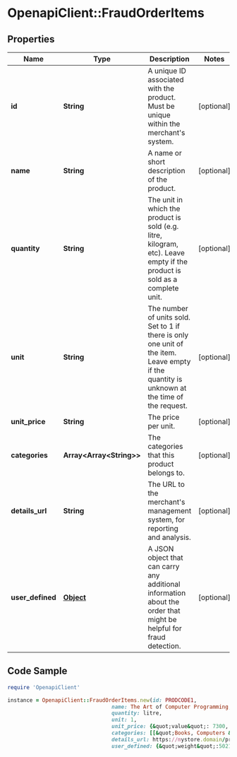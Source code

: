 # OpenapiClient::FraudOrderItems

## Properties

Name | Type | Description | Notes
------------ | ------------- | ------------- | -------------
**id** | **String** | A unique ID associated with the product. Must be unique within the merchant&#39;s system. | [optional] 
**name** | **String** | A name or short description of the product. | [optional] 
**quantity** | **String** | The unit in which the product is sold (e.g. litre, kilogram, etc). Leave empty if the product is sold as a complete unit. | [optional] 
**unit** | **String** | The number of units sold. Set to 1 if there is only one unit of the item. Leave empty if the quantity is unknown at the time of the request. | [optional] 
**unit_price** | **String** | The price per unit. | [optional] 
**categories** | **Array&lt;Array&lt;String&gt;&gt;** | The categories that this product belongs to. | [optional] 
**details_url** | **String** | The URL to the merchant&#39;s management system, for reporting and analysis. | [optional] 
**user_defined** | [**Object**](.md) | A JSON object that can carry any additional information about the order that might be helpful for fraud detection. | [optional] 

## Code Sample

```ruby
require 'OpenapiClient'

instance = OpenapiClient::FraudOrderItems.new(id: PRODCODE1,
                                 name: The Art of Computer Programming,
                                 quantity: litre,
                                 unit: 1,
                                 unit_price: {&quot;value&quot;: 7300, &quot;currency&quot;: &quot;USD&quot;},
                                 categories: [[&quot;Books, Computers &amp; Technology, Programming&quot;],[&quot;Books, Text Books, Computer Science&quot;]],
                                 details_url: https://mystore.domain/product/PRODCODE1,
                                 user_defined: {&quot;weight&quot;:5021.23,&quot;vat&quot;:0.06})
```


